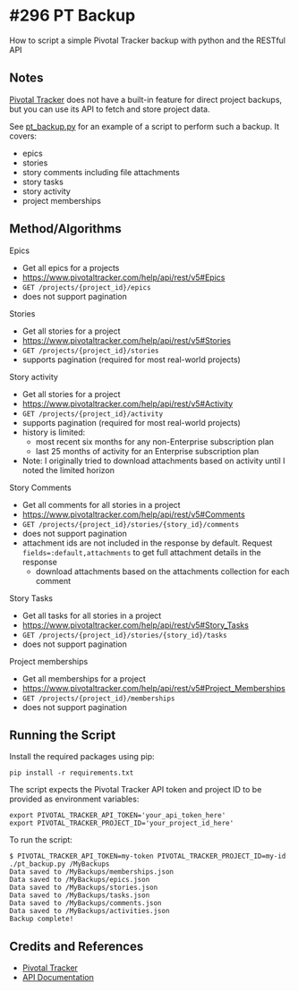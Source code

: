 # #296 PT Backup

How to script a simple Pivotal Tracker backup with python and the RESTful API

## Notes

[Pivotal Tracker](https://www.pivotaltracker.com/) does not have a built-in feature for direct project backups, but you can use its API to fetch and store project data.

See [pt_backup.py](./pt_backup.py) for an example of a script to perform such a backup. It covers:

* epics
* stories
* story comments including file attachments
* story tasks
* story activity
* project memberships

## Method/Algorithms

Epics

* Get all epics for a projects
* <https://www.pivotaltracker.com/help/api/rest/v5#Epics>
* `GET /projects/{project_id}/epics`
* does not support pagination

Stories

* Get all stories for a project
* <https://www.pivotaltracker.com/help/api/rest/v5#Stories>
* `GET /projects/{project_id}/stories`
* supports pagination (required for most real-world projects)

Story activity

* Get all stories for a project
* <https://www.pivotaltracker.com/help/api/rest/v5#Activity>
* `GET /projects/{project_id}/activity`
* supports pagination (required for most real-world projects)
* history is limited:
    * most recent six months for any non-Enterprise subscription plan
    * last 25 months of activity for an Enterprise subscription plan
* Note: I originally tried to download attachments based on activity until I noted the limited horizon

Story Comments

* Get all comments for all stories in a project
* <https://www.pivotaltracker.com/help/api/rest/v5#Comments>
* `GET /projects/{project_id}/stories/{story_id}/comments`
* does not support pagination
* attachment ids are not included in the response by default. Request `fields=:default,attachments` to get full attachment details in the response
    * download attachments based on the attachments collection for each comment

Story Tasks

* Get all tasks for all stories in a project
* <https://www.pivotaltracker.com/help/api/rest/v5#Story_Tasks>
* `GET /projects/{project_id}/stories/{story_id}/tasks`
* does not support pagination

Project memberships

* Get all memberships for a project
* <https://www.pivotaltracker.com/help/api/rest/v5#Project_Memberships>
* `GET /projects/{project_id}/memberships`
* does not support pagination

## Running the Script

Install the required packages using pip:

    pip install -r requirements.txt

The script expects the Pivotal Tracker API token and project ID to be provided as environment variables:

    export PIVOTAL_TRACKER_API_TOKEN='your_api_token_here'
    export PIVOTAL_TRACKER_PROJECT_ID='your_project_id_here'

To run the script:

    $ PIVOTAL_TRACKER_API_TOKEN=my-token PIVOTAL_TRACKER_PROJECT_ID=my-id ./pt_backup.py /MyBackups
    Data saved to /MyBackups/memberships.json
    Data saved to /MyBackups/epics.json
    Data saved to /MyBackups/stories.json
    Data saved to /MyBackups/tasks.json
    Data saved to /MyBackups/comments.json
    Data saved to /MyBackups/activities.json
    Backup complete!

## Credits and References

* [Pivotal Tracker](https://www.pivotaltracker.com/)
* [API Documentation](https://www.pivotaltracker.com/help/api/)
